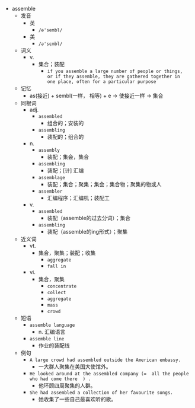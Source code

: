 - assemble
  - 发音
    - 英
      - `/ə'sembl/`
    - 美
      - `/ə'sɛmbl/`
  - 词义
    - v.
      - 集合；装配
        - `if you assemble a large number of people or things, or if they assemble, they are gathered together in one place, often for a particular purpose`
  - 记忆
    - as(接近) + sembl(一样， 相等) + e → 使接近一样 → 集合
  - 同根词
    - adj.
      - `assembled`
        - 组合的；安装的
      - `assembling`
        - 装配的；组合的
    - n.
      - `assembly`
        - 装配；集会，集合
      - `assembling`
        - 装配；[计] 汇编
      - `assemblage`
        - 装配；集合；聚集；集会；集合物；聚集的物或人
      - `assembler`
        - 汇编程序；汇编机；装配工
    - v.
      - `assembled`
        - 装配（assemble的过去分词）；集合
      - `assembling`
        - 装配（assemble的ing形式）；聚集
  - 近义词
    - vt.
      - 集合，聚集；装配；收集
        - `aggregate`
        - `fall in`
    - vi.
      - 集合，聚集
        - `concentrate`
        - `collect`
        - `aggregate`
        - `mass`
        - `crowd`
  - 短语
    - `assemble language`
      - n. 汇编语言 
    - `assemble line`
      - 作业的装配线 
  - 例句
    - `A large crowd had assembled outside the American embassy.`
      - 一大群人聚集在美国大使馆外。
    - `He looked around at the assembled company (=  all the people who had come there  ) .`
      - 他环顾四周聚集的人群。
    - `She had assembled a collection of her favourite songs.`
      - 她收集了一些自己最喜欢听的歌。

